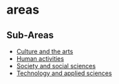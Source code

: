 # areas

## Sub-Areas

- [Culture and the arts](./Culture_and_the_arts.md)
- [Human activities](./Human_activities.md)
- [Society and social sciences](./Society_and_social_sciences.md)
- [Technology and applied sciences](./Technology_and_applied_sciences.md)
